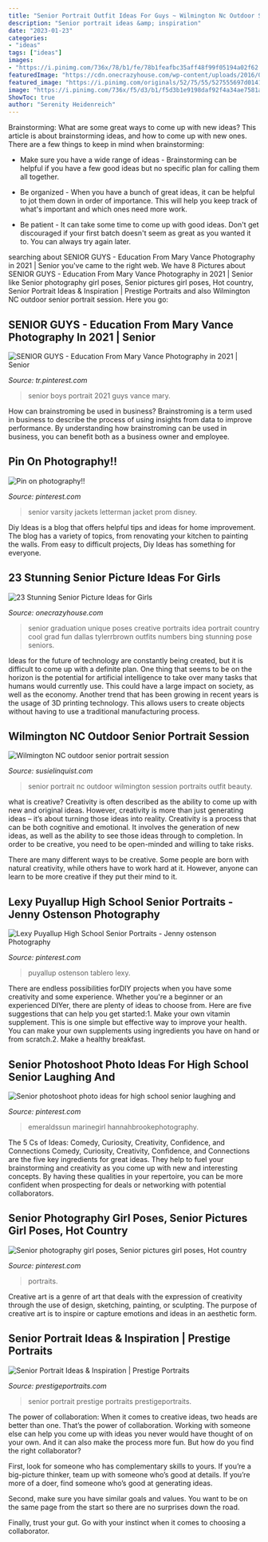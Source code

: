 ```yaml
---
title: "Senior Portrait Outfit Ideas For Guys ~ Wilmington Nc Outdoor Senior Portrait Session"
description: "Senior portrait ideas &amp; inspiration"
date: "2023-01-23"
categories:
- "ideas"
tags: ["ideas"]
images:
- "https://i.pinimg.com/736x/78/b1/fe/78b1feafbc35aff48f99f05194a02f62.jpg"
featuredImage: "https://cdn.onecrazyhouse.com/wp-content/uploads/2016/08/different-poses-with-year-numbers.jpg"
featured_image: "https://i.pinimg.com/originals/52/75/55/527555697d014127347a15d3dd5073ab.jpg"
image: "https://i.pinimg.com/736x/f5/d3/b1/f5d3b1e9198daf92f4a34ae7581a43e2.jpg"
ShowToc: true
author: "Serenity Heidenreich"
---
```



Brainstorming: What are some great ways to come up with new ideas?
This article is about brainstorming ideas, and how to come up with new ones. There are a few things to keep in mind when brainstorming: 
- Make sure you have a wide range of ideas - Brainstorming can be helpful if you have a few good ideas but no specific plan for calling them all together. 

- Be organized - When you have a bunch of great ideas, it can be helpful to jot them down in order of importance. This will help you keep track of what's important and which ones need more work. 

- Be patient - It can take some time to come up with good ideas. Don't get discouraged if your first batch doesn't seem as great as you wanted it to. You can always try again later.

	

		
searching about SENIOR GUYS - Education From Mary Vance Photography in 2021 | Senior you've came to the right web. We have 8 Pictures about SENIOR GUYS - Education From Mary Vance Photography in 2021 | Senior like Senior photography girl poses, Senior pictures girl poses, Hot country, Senior Portrait Ideas &amp; Inspiration | Prestige Portraits and also Wilmington NC outdoor senior portrait session. Here you go:
		
    
## SENIOR GUYS - Education From Mary Vance Photography In 2021 | Senior

<img loading=lazy src="https://i.pinimg.com/736x/b4/0c/a0/b40ca012cfddccbfc3cbd38025c58e78.jpg" onerror="this.onerror=null;this.src='https://tse2.mm.bing.net/th?id=OIP.t8zLj-3iV31FDsnrsAsJ6wHaLG&amp;pid=15.1';" alt="SENIOR GUYS - Education From Mary Vance Photography in 2021 | Senior">

_Source: tr.pinterest.com_

>senior boys portrait 2021 guys vance mary. 

	

How can brainstroming be used in business?
Brainstroming is a term used in business to describe the process of using insights from data to improve performance. By understanding how brainstroming can be used in business, you can benefit both as a business owner and employee.

    
## Pin On Photography!!

<img loading=lazy src="https://i.pinimg.com/736x/80/91/7b/80917b8c00b025a3b22afc6305147a85--senior-pictures-photography.jpg" onerror="this.onerror=null;this.src='https://tse4.mm.bing.net/th?id=OIP.7c3ZI9UJsLs9B0qCniCwKwC7Es&amp;pid=15.1';" alt="Pin on photography!!">

_Source: pinterest.com_

>senior varsity jackets letterman jacket prom disney. 

	

Diy Ideas is a blog that offers helpful tips and ideas for home improvement. The blog has a variety of topics, from renovating your kitchen to painting the walls. From easy to difficult projects, Diy Ideas has something for everyone.

    
## 23 Stunning Senior Picture Ideas For Girls

<img loading=lazy src="https://cdn.onecrazyhouse.com/wp-content/uploads/2016/08/different-poses-with-year-numbers.jpg" onerror="this.onerror=null;this.src='https://tse3.mm.bing.net/th?id=OIP.qbiaQ06SsY26GD1JWOtYuwHaE8&amp;pid=15.1';" alt="23 Stunning Senior Picture Ideas for Girls">

_Source: onecrazyhouse.com_

>senior graduation unique poses creative portraits idea portrait country cool grad fun dallas tylerrbrown outfits numbers bing stunning pose seniors. 

	

Ideas for the future of technology are constantly being created, but it is difficult to come up with a definite plan. One thing that seems to be on the horizon is the potential for artificial intelligence to take over many tasks that humans would currently use. This could have a large impact on society, as well as the economy. Another trend that has been growing in recent years is the usage of 3D printing technology. This allows users to create objects without having to use a traditional manufacturing process.

    
## Wilmington NC Outdoor Senior Portrait Session

<img loading=lazy src="http://susielinquist.com/wp-content/uploads/2015/09/0003wilmington-nc-senior-pictures.jpg" onerror="this.onerror=null;this.src='https://tse4.mm.bing.net/th?id=OIP.y4rN2JryHbte8seJ16kaYQHaLG&amp;pid=15.1';" alt="Wilmington NC outdoor senior portrait session">

_Source: susielinquist.com_

>senior portrait nc outdoor wilmington session portraits outfit beauty. 

	

what is creative?
Creativity is often described as the ability to come up with new and original ideas. However, creativity is more than just generating ideas – it’s about turning those ideas into reality.
Creativity is a process that can be both cognitive and emotional. It involves the generation of new ideas, as well as the ability to see those ideas through to completion. In order to be creative, you need to be open-minded and willing to take risks.

There are many different ways to be creative. Some people are born with natural creativity, while others have to work hard at it. However, anyone can learn to be more creative if they put their mind to it.

    
## Lexy Puyallup High School Senior Portraits - Jenny Ostenson Photography

<img loading=lazy src="https://i.pinimg.com/736x/f5/d3/b1/f5d3b1e9198daf92f4a34ae7581a43e2.jpg" onerror="this.onerror=null;this.src='https://tse1.mm.bing.net/th?id=OIP.f6ctvbi0XpXC-tK4O9uFjgHaLF&amp;pid=15.1';" alt="Lexy Puyallup High School Senior Portraits - Jenny ostenson Photography">

_Source: pinterest.com_

>puyallup ostenson tablero lexy. 

	

There are endless possibilities forDIY projects when you have some creativity and some experience. Whether you're a beginner or an experienced DIYer, there are plenty of ideas to choose from. Here are five suggestions that can help you get started:1. Make your own vitamin supplement. This is one simple but effective way to improve your health. You can make your own supplements using ingredients you have on hand or from scratch.2. Make a healthy breakfast.

    
## Senior Photoshoot Photo Ideas For High School Senior Laughing And

<img loading=lazy src="https://i.pinimg.com/originals/52/75/55/527555697d014127347a15d3dd5073ab.jpg" onerror="this.onerror=null;this.src='https://tse2.mm.bing.net/th?id=OIP.OZ9rS6XBDQ7cjQkxr0baNgHaLG&amp;pid=15.1';" alt="Senior photoshoot photo ideas for high school senior laughing and">

_Source: pinterest.com_

>emeraldssun marinegirl hannahbrookephotography. 

	

The 5 Cs of Ideas: Comedy, Curiosity, Creativity, Confidence, and Connections
Comedy, Curiosity, Creativity, Confidence, and Connections are the five key ingredients for great ideas. They help to fuel your brainstorming and creativity as you come up with new and interesting concepts. By having these qualities in your repertoire, you can be more confident when prospecting for deals or networking with potential collaborators.

    
## Senior Photography Girl Poses, Senior Pictures Girl Poses, Hot Country

<img loading=lazy src="https://i.pinimg.com/736x/78/b1/fe/78b1feafbc35aff48f99f05194a02f62.jpg" onerror="this.onerror=null;this.src='https://tse4.mm.bing.net/th?id=OIP.k94I-tylPYMbTfU7-4Lx7gHaLF&amp;pid=15.1';" alt="Senior photography girl poses, Senior pictures girl poses, Hot country">

_Source: pinterest.com_

>portraits. 

	

Creative art is a genre of art that deals with the expression of creativity through the use of design, sketching, painting, or sculpting. The purpose of creative art is to inspire or capture emotions and ideas in an aesthetic form.

    
## Senior Portrait Ideas &amp; Inspiration | Prestige Portraits

<img loading=lazy src="https://prestigeportraits.com/wp-content/themes/prestige/assets/build/images/galleries/gallery-2/gallery-image-5.jpg" onerror="this.onerror=null;this.src='https://tse3.mm.bing.net/th?id=OIP.821f5QoOCO9wp97j2fdPIgHaLG&amp;pid=15.1';" alt="Senior Portrait Ideas &amp; Inspiration | Prestige Portraits">

_Source: prestigeportraits.com_

>senior portrait prestige portraits prestigeportraits. 

	

The power of collaboration:
When it comes to creative ideas, two heads are better than one. That’s the power of collaboration.
Working with someone else can help you come up with ideas you never would have thought of on your own. And it can also make the process more fun. But how do you find the right collaborator?

First, look for someone who has complementary skills to yours. If you’re a big-picture thinker, team up with someone who’s good at details. If you’re more of a doer, find someone who’s good at generating ideas.

Second, make sure you have similar goals and values. You want to be on the same page from the start so there are no surprises down the road.

Finally, trust your gut. Go with your instinct when it comes to choosing a collaborator.

